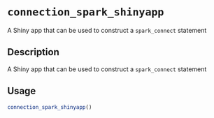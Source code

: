 # `connection_spark_shinyapp`

A Shiny app that can be used to construct a `spark_connect` statement


## Description

A Shiny app that can be used to construct a `spark_connect` statement


## Usage

```r
connection_spark_shinyapp()
```


